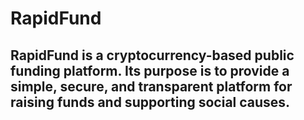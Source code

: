 # RapidFund

## RapidFund is a cryptocurrency-based public funding platform. Its purpose is to provide a simple, secure, and transparent platform for raising funds and supporting social causes.